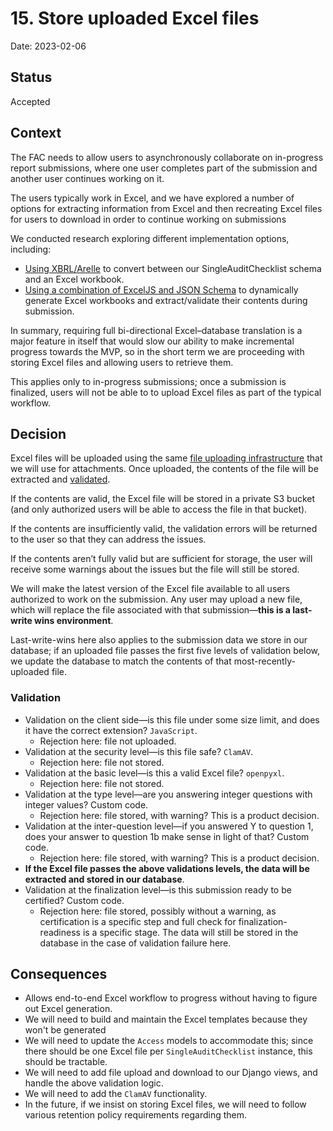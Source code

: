 # 15. Store uploaded Excel files

Date: 2023-02-06

## Status

Accepted

## Context

The FAC needs to allow users to asynchronously collaborate on in-progress report submissions, where one user completes part of the submission and another user continues working on it.

The users typically work in Excel, and we have explored a number of options for extracting information from Excel and then recreating Excel files for users to download in order to continue working on submissions

We conducted research exploring different implementation options, including:

- [Using XBRL/Arelle](https://github.com/GSA-TTS/FAC/issues/755) to convert between our SingleAuditChecklist schema and an Excel workbook.
- [Using a combination of ExcelJS and JSON Schema](0011-excel-generation-validation.md) to dynamically generate Excel workbooks and extract/validate their contents during submission.

In summary, requiring full bi-directional Excel–database translation is a major feature in itself that would slow our ability to make incremental progress towards the MVP, so in the short term we are proceeding with storing Excel files and allowing users to retrieve them.

This applies only to in-progress submissions; once a submission is finalized, users will not be able to to upload Excel files as part of the typical workflow.

## Decision

Excel files will be uploaded using the same [file uploading infrastructure](0010-file-uploads.md) that we will use for attachments. Once uploaded, the contents of the file will be extracted and [validated](#validation).

If the contents are valid, the Excel file will be stored in a private S3 bucket (and only authorized users will be able to access the file in that bucket).

If the contents are insufficiently valid, the validation errors will be returned to the user so that they can address the issues.

If the contents aren’t fully valid but are sufficient for storage, the user will receive some warnings about the issues but the file will still be stored.

We will make the latest version of the Excel file available to all users authorized to work on the submission. Any user may upload a new file, which will replace the file associated with that submission—**this is a last-write wins environment**.

Last-write-wins here also applies to the submission data we store in our database; if an uploaded file passes the first five levels of validation below, we update the database to match the contents of that most-recently-uploaded file.

### Validation
-   Validation on the client side—is this file under some size limit, and does it have the correct extension? `JavaScript`.
    - Rejection here: file not uploaded.
-   Validation at the security level—is this file safe? `ClamAV`.
    - Rejection here: file not stored.
-   Validation at the basic level—is this a valid Excel file? `openpyxl`.
    - Rejection here: file not stored.
-   Validation at the type level—are you answering integer questions with integer values? Custom code.
    - Rejection here: file stored, with warning? This is a product decision.
-   Validation at the inter-question level—if you answered Y to question 1, does your answer to question 1b make sense in light of that? Custom code.
    - Rejection here: file stored, with warning? This is a product decision.
-   **If the Excel file passes the above validations levels, the data will be extracted and stored in our database**.
-   Validation at the finalization level—is this submission ready to be certified? Custom code.
    - Rejection here: file stored, possibly without a warning, as certification is a specific step and full check for finalization-readiness is a specific stage. The data will still be stored in the database in the case of validation failure here.

## Consequences

- Allows end-to-end Excel workflow to progress without having to figure out Excel generation.
- We will need to build and maintain the Excel templates because they won't be generated
- We will need to update the `Access` models to accommodate this; since there should be one Excel file per `SingleAuditChecklist` instance, this should be tractable.
- We will need to add file upload and download to our Django views, and handle the above validation logic.
- We will need to add the `ClamAV` functionality.
- In the future, if we insist on storing Excel files, we will need to follow various retention policy requirements regarding them.
